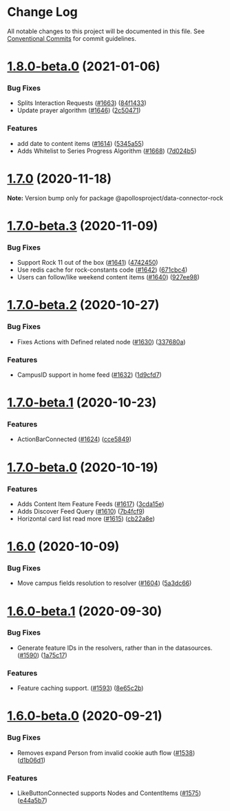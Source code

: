 # Change Log

All notable changes to this project will be documented in this file.
See [Conventional Commits](https://conventionalcommits.org) for commit guidelines.

# [1.8.0-beta.0](https://github.com/apollosproject/apollos-apps/compare/v1.7.0...v1.8.0-beta.0) (2021-01-06)


### Bug Fixes

* Splits Interaction Requests ([#1663](https://github.com/apollosproject/apollos-apps/issues/1663)) ([84f1433](https://github.com/apollosproject/apollos-apps/commit/84f1433))
* Update prayer algorithm  ([#1646](https://github.com/apollosproject/apollos-apps/issues/1646)) ([2c50471](https://github.com/apollosproject/apollos-apps/commit/2c50471))


### Features

* add date to content items ([#1614](https://github.com/apollosproject/apollos-apps/issues/1614)) ([5345a55](https://github.com/apollosproject/apollos-apps/commit/5345a55))
* Adds Whitelist to Series Progress Algorithm ([#1668](https://github.com/apollosproject/apollos-apps/issues/1668)) ([7d024b5](https://github.com/apollosproject/apollos-apps/commit/7d024b5))





# [1.7.0](https://github.com/apollosproject/apollos-apps/compare/v1.7.0-beta.3...v1.7.0) (2020-11-18)

**Note:** Version bump only for package @apollosproject/data-connector-rock





# [1.7.0-beta.3](https://github.com/apollosproject/apollos-apps/compare/v1.7.0-beta.2...v1.7.0-beta.3) (2020-11-09)


### Bug Fixes

* Support Rock 11 out of the box ([#1641](https://github.com/apollosproject/apollos-apps/issues/1641)) ([4742450](https://github.com/apollosproject/apollos-apps/commit/4742450))
* Use redis cache for rock-constants code ([#1642](https://github.com/apollosproject/apollos-apps/issues/1642)) ([671cbc4](https://github.com/apollosproject/apollos-apps/commit/671cbc4))
* Users can follow/like weekend content items ([#1640](https://github.com/apollosproject/apollos-apps/issues/1640)) ([927ee98](https://github.com/apollosproject/apollos-apps/commit/927ee98))





# [1.7.0-beta.2](https://github.com/apollosproject/apollos-apps/compare/v1.7.0-beta.1...v1.7.0-beta.2) (2020-10-27)


### Bug Fixes

* Fixes Actions with Defined related node ([#1630](https://github.com/apollosproject/apollos-apps/issues/1630)) ([337680a](https://github.com/apollosproject/apollos-apps/commit/337680a))


### Features

* CampusID support in home feed ([#1632](https://github.com/apollosproject/apollos-apps/issues/1632)) ([1d9cfd7](https://github.com/apollosproject/apollos-apps/commit/1d9cfd7))





# [1.7.0-beta.1](https://github.com/apollosproject/apollos-apps/compare/v1.7.0-beta.0...v1.7.0-beta.1) (2020-10-23)


### Features

* ActionBarConnected ([#1624](https://github.com/apollosproject/apollos-apps/issues/1624)) ([cce5849](https://github.com/apollosproject/apollos-apps/commit/cce5849))





# [1.7.0-beta.0](https://github.com/apollosproject/apollos-apps/compare/v1.6.0...v1.7.0-beta.0) (2020-10-19)


### Features

* Adds Content Item Feature Feeds ([#1617](https://github.com/apollosproject/apollos-apps/issues/1617)) ([3cda15e](https://github.com/apollosproject/apollos-apps/commit/3cda15e))
* Adds Discover Feed Query ([#1610](https://github.com/apollosproject/apollos-apps/issues/1610)) ([7b4fcf9](https://github.com/apollosproject/apollos-apps/commit/7b4fcf9))
* Horizontal card list read more ([#1615](https://github.com/apollosproject/apollos-apps/issues/1615)) ([cb22a8e](https://github.com/apollosproject/apollos-apps/commit/cb22a8e))





# [1.6.0](https://github.com/apollosproject/apollos-apps/compare/v1.6.0-beta.1...v1.6.0) (2020-10-09)


### Bug Fixes

* Move campus fields resolution to resolver ([#1604](https://github.com/apollosproject/apollos-apps/issues/1604)) ([5a3dc66](https://github.com/apollosproject/apollos-apps/commit/5a3dc66))





# [1.6.0-beta.1](https://github.com/apollosproject/apollos-apps/compare/v1.6.0-beta.0...v1.6.0-beta.1) (2020-09-30)


### Bug Fixes

* Generate feature IDs in the resolvers, rather than in the datasources.  ([#1590](https://github.com/apollosproject/apollos-apps/issues/1590)) ([1a75c17](https://github.com/apollosproject/apollos-apps/commit/1a75c17))


### Features

* Feature caching support.  ([#1593](https://github.com/apollosproject/apollos-apps/issues/1593)) ([8e65c2b](https://github.com/apollosproject/apollos-apps/commit/8e65c2b))





# [1.6.0-beta.0](https://github.com/apollosproject/apollos-apps/compare/v1.5.0...v1.6.0-beta.0) (2020-09-21)


### Bug Fixes

* Removes expand Person from invalid cookie auth flow ([#1538](https://github.com/apollosproject/apollos-apps/issues/1538)) ([d1b06d1](https://github.com/apollosproject/apollos-apps/commit/d1b06d1))


### Features

* LikeButtonConnected supports Nodes and ContentItems ([#1575](https://github.com/apollosproject/apollos-apps/issues/1575)) ([e44a5b7](https://github.com/apollosproject/apollos-apps/commit/e44a5b7))
